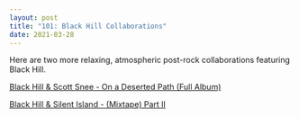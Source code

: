 ```yaml
---
layout: post
title: "101: Black Hill Collaborations"
date: 2021-03-28
---
```


Here are two more relaxing, atmospheric post-rock collaborations featuring Black Hill.

[Black Hill & Scott Snee - On a Deserted Path (Full Album)](https://youtu.be/oLssDSxPeZM?t=679)  

[Black Hill & Silent Island - (Mixtape) Part II](https://youtu.be/C4fKF2J-hKU?t=2123)  

